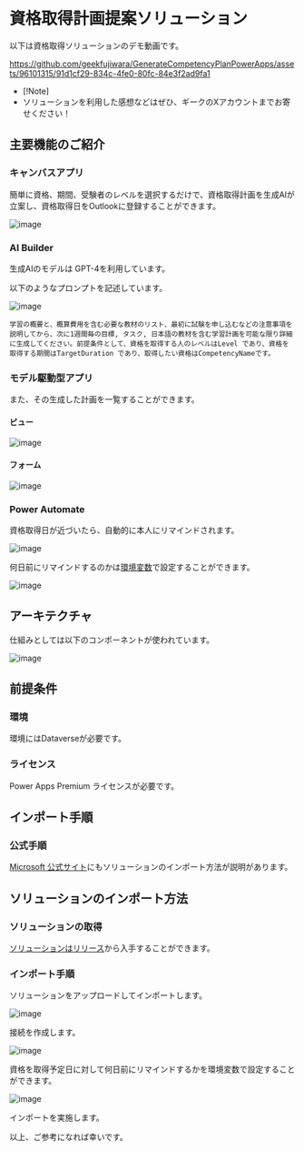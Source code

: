 # 資格取得計画提案ソリューション

以下は資格取得ソリューションのデモ動画です。

https://github.com/geekfujiwara/GenerateCompetencyPlanPowerApps/assets/96101315/91d1cf29-834c-4fe0-80fc-84e3f2ad9fa1


* [!Note]
* ソリューションを利用した感想などはぜひ、ギークのXアカウントまでお寄せください！


## 主要機能のご紹介

### キャンバスアプリ

簡単に資格、期間、受験者のレベルを選択するだけで、資格取得計画を生成AIが立案し、資格取得日をOutlookに登録することができます。

![image](https://github.com/geekfujiwara/GenerateCompetencyPlanPowerApps/assets/96101315/f733cb66-66c8-42cf-bcea-94b45b1c01f7)

### AI Builder 

生成AIのモデルは GPT-4を利用しています。

以下のようなプロンプトを記述しています。

![image](https://github.com/geekfujiwara/GenerateCompetencyPlanPowerApps/assets/96101315/df73dba6-550e-4e00-be12-521b2b70a24a)

```
学習の概要と、概算費用を含む必要な教材のリスト、最初に試験を申し込むなどの注意事項を説明してから、次に1週間毎の目標, タスク, 日本語の教材を含む学習計画を可能な限り詳細に生成してください。前提条件として、資格を取得する人のレベルはLevel であり、資格を取得する期間はTargetDuration であり、取得したい資格はCompetencyNameです。
```

### モデル駆動型アプリ

また、その生成した計画を一覧することができます。

#### ビュー

![image](https://github.com/geekfujiwara/GenerateCompetencyPlanPowerApps/assets/96101315/95959c11-756c-4644-a65e-6ac01d96ec40)

#### フォーム

![image](https://github.com/geekfujiwara/GenerateCompetencyPlanPowerApps/assets/96101315/c14061cd-94ff-46bf-a75c-d1a5d1c69061)

### Power Automate 

資格取得日が近づいたら、自動的に本人にリマインドされます。

![image](https://github.com/geekfujiwara/GenerateCompetencyPlanPowerApps/assets/96101315/4869fd19-e0a6-46d1-b4ef-13d03a744b73)

何日前にリマインドするのかは[環境変数](https://learn.microsoft.com/ja-jp/power-apps/maker/data-platform/environmentvariables)で設定することができます。

![image](https://github.com/geekfujiwara/GenerateCompetencyPlanPowerApps/assets/96101315/e2878ca6-8fa6-4b98-9daa-fac4928070a1)


## アーキテクチャ

仕組みとしては以下のコンポーネントが使われています。

![image](https://github.com/geekfujiwara/GenerateCompetencyPlanPowerApps/assets/96101315/b396e5fc-3ec9-4f64-b91c-f4d838e4532a)

## 前提条件

### 環境

環境にはDataverseが必要です。

### ライセンス

Power Apps Premium ライセンスが必要です。

## インポート手順

### 公式手順

[Microsoft 公式サイト](https://learn.microsoft.com/ja-jp/power-apps/maker/data-platform/import-update-export-solutions)にもソリューションのインポート方法が説明があります。

## ソリューションのインポート方法

### ソリューションの取得

[ソリューションはリリース](https://github.com/geekfujiwara/GenerateCompetencyPlanPowerApps/releases)から入手することができます。

### インポート手順


ソリューションをアップロードしてインポートします。

![image](https://github.com/geekfujiwara/GenerateCompetencyPlanPowerApps/assets/96101315/cc07158c-2cf2-47b8-a9c6-42ebca992536)


接続を作成します。

![image](https://github.com/geekfujiwara/GenerateCompetencyPlanPowerApps/assets/96101315/0b5dc8f7-d7e3-497b-9da2-9e0b10e26eb0)


資格を取得予定日に対して何日前にリマインドするかを環境変数で設定することができます。

![image](https://github.com/geekfujiwara/GenerateCompetencyPlanPowerApps/assets/96101315/bc1e6b11-5181-41ed-9965-d281200e2913)

インポートを実施します。

以上、ご参考になれば幸いです。



